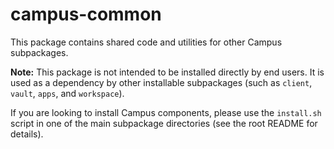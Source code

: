 # campus-common

This package contains shared code and utilities for other Campus subpackages.

**Note:** This package is not intended to be installed directly by end users. It is used as a dependency by other installable subpackages (such as `client`, `vault`, `apps`, and `workspace`).

If you are looking to install Campus components, please use the `install.sh` script in one of the main subpackage directories (see the root README for details).

